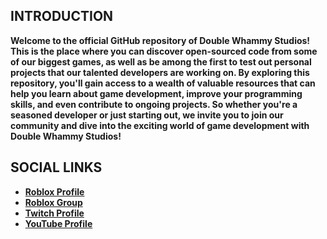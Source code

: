 ## INTRODUCTION
**Welcome to the official GitHub repository of Double Whammy Studios! This is the place where you can discover open-sourced code from some of our biggest games, as well as be among the first to test out personal projects that our talented developers are working on. By exploring this repository, you'll gain access to a wealth of valuable resources that can help you learn about game development, improve your programming skills, and even contribute to ongoing projects. So whether you're a seasoned developer or just starting out, we invite you to join our community and dive into the exciting world of game development with Double Whammy Studios!**

## SOCIAL LINKS
- **[Roblox Profile](https://www.roblox.com/users/136555894)**
- **[Roblox Group](https://www.roblox.com/groups/14428521)**
- **[Twitch Profile](https://www.twitch.tv/doublewhammystudios)**
- **[YouTube Profile](https://www.youtube.com/@doublewhammystudios)**
